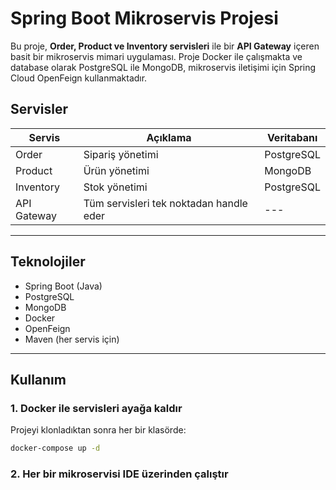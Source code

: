 # Spring Boot Mikroservis Projesi

Bu proje, **Order, Product ve Inventory servisleri** ile bir **API Gateway** içeren basit bir mikroservis mimari uygulaması.
Proje Docker ile çalışmakta ve database olarak PostgreSQL ile MongoDB, mikroservis iletişimi için Spring Cloud OpenFeign kullanmaktadır. 

## Servisler

| Servis      | Açıklama                                | Veritabanı     |
|-------------|-----------------------------------------|----------------|
| Order       | Sipariş yönetimi                        | PostgreSQL     |
| Product     | Ürün yönetimi                           | MongoDB        |
| Inventory   | Stok yönetimi                           | PostgreSQL     |
| API Gateway | Tüm servisleri tek noktadan handle eder | ---            |

---

## Teknolojiler

- Spring Boot (Java)
- PostgreSQL
- MongoDB
- Docker
- OpenFeign
- Maven (her servis için)

---

## Kullanım

### 1. Docker ile servisleri ayağa kaldır

Projeyi klonladıktan sonra her bir klasörde:

```bash
docker-compose up -d
```

### 2. Her bir mikroservisi IDE üzerinden çalıştır

